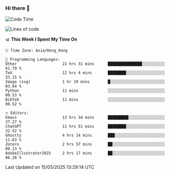 ### Hi there 👋

<!--
**nicehiro/nicehiro** is a ✨ _special_ ✨ repository because its `README.md` (this file) appears on your GitHub profile.

Here are some ideas to get you started:

- 🔭 I’m currently working on ...
- 🌱 I’m currently learning ...
- 👯 I’m looking to collaborate on ...
- 🤔 I’m looking for help with ...
- 💬 Ask me about ...
- 📫 How to reach me: ...
- 😄 Pronouns: ...
- ⚡ Fun fact: ...
-->

<!--START_SECTION:waka-->
![Code Time](http://img.shields.io/badge/Code%20Time-668%20hrs%2011%20mins-blue)

![Lines of code](https://img.shields.io/badge/From%20Hello%20World%20I%27ve%20Written-1.7%20million%20lines%20of%20code-blue)

📊 **This Week I Spent My Time On** 

```text
🕑︎ Time Zone: Asia/Hong_Kong

💬 Programming Languages: 
Other                    22 hrs 31 mins      ███████████████░░░░░░░░░░   61.79 % 
TeX                      12 hrs 4 mins       ████████░░░░░░░░░░░░░░░░░   33.15 % 
Image (svg)              1 hr 19 mins        █░░░░░░░░░░░░░░░░░░░░░░░░   03.64 % 
Python                   11 mins             ░░░░░░░░░░░░░░░░░░░░░░░░░   00.53 % 
BibTeX                   11 mins             ░░░░░░░░░░░░░░░░░░░░░░░░░   00.52 % 

🔥 Editors: 
Emacs                    13 hrs 34 mins      █████████░░░░░░░░░░░░░░░░   37.27 % 
ChatGPT                  11 hrs 51 mins      ████████░░░░░░░░░░░░░░░░░   32.52 % 
Ghostty                  4 hrs 14 mins       ███░░░░░░░░░░░░░░░░░░░░░░   11.63 % 
Zotero                   2 hrs 57 mins       ██░░░░░░░░░░░░░░░░░░░░░░░   08.13 % 
AdobeIllustrator2025     2 hrs 17 mins       ██░░░░░░░░░░░░░░░░░░░░░░░   06.28 % 
```


 Last Updated on 15/05/2025 13:29:14 UTC
<!--END_SECTION:waka-->
